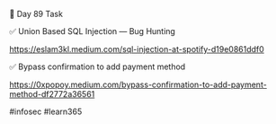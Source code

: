 🎯 Day 89 Task


✅ Union Based SQL Injection — Bug Hunting


https://eslam3kl.medium.com/sql-injection-at-spotify-d19e0861ddf0


✅ Bypass confirmation to add payment method


https://0xpopoy.medium.com/bypass-confirmation-to-add-payment-method-df2772a36561


#infosec #learn365

